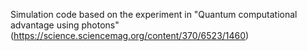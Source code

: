 Simulation code based on the experiment in "Quantum computational advantage using photons" (https://science.sciencemag.org/content/370/6523/1460)
